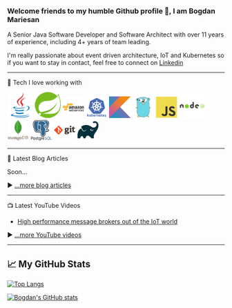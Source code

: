 ### Welcome friends to my humble Github profile 👋, I am Bogdan Mariesan

A Senior Java Software Developer and Software Architect with over 11 years of experience, including 4+ years of team leading.

I'm really passionate about event driven architecture, IoT and Kubernetes so if you want to stay in contact, feel free to connect on [Linkedin](https://www.linkedin.com/in/bogdanmariesan)

---

🧰 Tech I love working with

<img src="https://github.com/devicons/devicon/blob/master/icons/java/java-original.svg" alt="Java" width="60" height="60"/> <img src="https://github.com/devicons/devicon/blob/master/icons/spring/spring-original.svg" alt="Spring" width="60" height="60"/> <img src="https://github.com/devicons/devicon/blob/master/icons/amazonwebservices/amazonwebservices-original-wordmark.svg" alt="AWS" width="50" height="50"/> <img src="https://github.com/devicons/devicon/blob/master/icons/kubernetes/kubernetes-plain-wordmark.svg" alt="Kubernetes" width="50" height="50"/> <img src="https://github.com/devicons/devicon/blob/master/icons/kotlin/kotlin-original.svg" alt="Kotlin" width="50" height="50"/> <img src="https://github.com/devicons/devicon/blob/master/icons/go/go-original.svg" alt="Go" width="50" height="50"/> <img src="https://github.com/devicons/devicon/blob/master/icons/javascript/javascript-original.svg" alt="JavaScript" width="50" height="50"/> 
<img src="https://github.com/devicons/devicon/blob/master/icons/nodejs/nodejs-original-wordmark.svg" alt="NodeJS" width="60" height="60"/>
<img src="https://github.com/devicons/devicon/blob/master/icons/mongodb/mongodb-original-wordmark.svg" alt="MongoDB" width="50" height="50"/>
<img src="https://github.com/devicons/devicon/blob/master/icons/postgresql/postgresql-original-wordmark.svg" alt="PostgreSQL" width="50" height="50"/>
<img src="https://github.com/devicons/devicon/blob/master/icons/git/git-original-wordmark.svg" alt="Git" width="50" height="50"/> <img src="https://github.com/devicons/devicon/blob/master/icons/gradle/gradle-plain.svg" alt="Gradle" width="50" height="50"/>


---

📘 Latest Blog Articles

<!-- BLOG-POST-LIST:START -->
Soon...
<!-- BLOG-POST-LIST:END -->

▶ [...more blog articles]()

---

📺 Latest YouTube Videos

<!-- YOUTUBE-VIDEOS-LIST:START -->
- [High performance message brokers out of the IoT world](https://www.youtube.com/watch?v=hdeD4koSoBY)
<!-- YOUTUBE-VIDEOS-LIST:END -->


▶ [...more YouTube videos](https://www.youtube.com/channel/UCOGaI0WQ3a5ay0pcBCHYB1A?sub_confirmation=1)

---

## &#x1f4c8; My GitHub Stats

[![Top Langs](https://github-readme-stats.vercel.app/api/top-langs/?username=bmariesan&count_private=true&hide=html,css&theme=radical)](https://github.com/anuraghazra/github-readme-stats)

[![Bogdan's GitHub stats](https://github-readme-stats.vercel.app/api?username=bmariesan&count_private=true&theme=radical)](https://github.com/anuraghazra/github-readme-stats)

